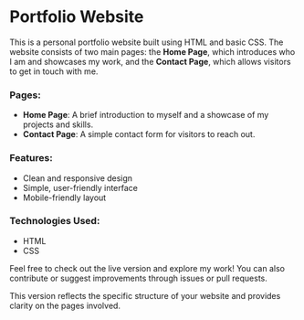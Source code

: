 # Portfolio Website
This is a personal portfolio website built using HTML and basic CSS. The website consists of two main pages: the **Home Page**, which introduces who I am and showcases my work, and the **Contact Page**, which allows visitors to get in touch with me.

### Pages:
- **Home Page**: A brief introduction to myself and a showcase of my projects and skills.
- **Contact Page**: A simple contact form for visitors to reach out.

### Features:
- Clean and responsive design
- Simple, user-friendly interface
- Mobile-friendly layout

### Technologies Used:
- HTML
- CSS

Feel free to check out the live version and explore my work! You can also contribute or suggest improvements through issues or pull requests.

This version reflects the specific structure of your website and provides clarity on the pages involved.
